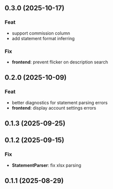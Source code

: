 ## 0.3.0 (2025-10-17)

### Feat

- support commission column
- add statement format inferring

### Fix

- **frontend**: prevent flicker on description search

## 0.2.0 (2025-10-09)

### Feat

- better diagnostics for statement parsing errors
- **frontend**: display account settings errors

## 0.1.3 (2025-09-25)

## 0.1.2 (2025-09-15)

### Fix

- **StatementParser**: fix xlsx parsing

## 0.1.1 (2025-08-29)
